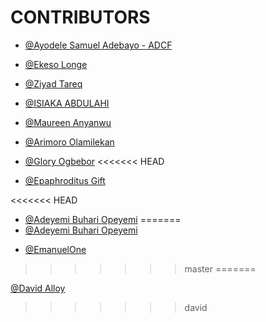 
# CONTRIBUTORS
<!-- 
>>>>>>> Guide <<<<<<<<

 Firstly Add a comment
- [@your-preferred-name](github-url/your-username)

 -->

<!-- unclebay contribution -->
- [@Ayodele Samuel Adebayo - ADCF](https://github.com/unclebay143)
<!-- ekesolonge contribution -->
- [@Ekeso Longe](https://github.com/ekesolonge)
<!-- ZiyadTareq contribution -->
- [@Ziyad Tareq](https://github.com/ZeyadTareq224)
<!-- isiakaabd contribution -->
- [@ISIAKA ABDULAHI](https://github.com/isiakaabd)
<!--MaureenAnyanwu's Contribution-->
- [@Maureen Anyanwu](https://github.com/maura-dev)
<!--ArimoroOlamilekan Contribution-->
- [@Arimoro Olamilekan](https://github.com/Lexitar32)
<!--Osaiteh Contribution-->
- [@Glory Ogbebor](https://github.com/Osaiteh)
<<<<<<< HEAD
<!--Epaphroditus Contribution-->
- [@Epaphroditus Gift](https://github.com/Mamaaki)
<!-- Adeyemi Contribution -->
<<<<<<< HEAD
- [@Adeyemi Buhari Opeyemi](https://github.com/opeyemi44)
=======
- [@Adeyemi Buhari Opeyemi](https://githuh.com/opeyemi44)
<!-- Emmanuel's Contribution-->
- [@EmanuelOne](https://github.com/EmanuelOne)
>>>>>>> master
=======
<!--DavidAlloy-->
[@David Alloy](https://github.com/davidalloy)
>>>>>>> david
